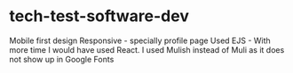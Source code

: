 # tech-test-software-dev

Mobile first design
Responsive - specially profile page
Used EJS - With more time I would have used React.
I used Mulish instead of Muli as it does not show up in Google Fonts

